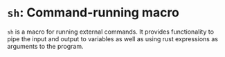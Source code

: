 # `sh`: Command-running macro

`sh` is a macro for running external commands. It provides functionality to
pipe the input and output to variables as well as using rust expressions
as arguments to the program.
